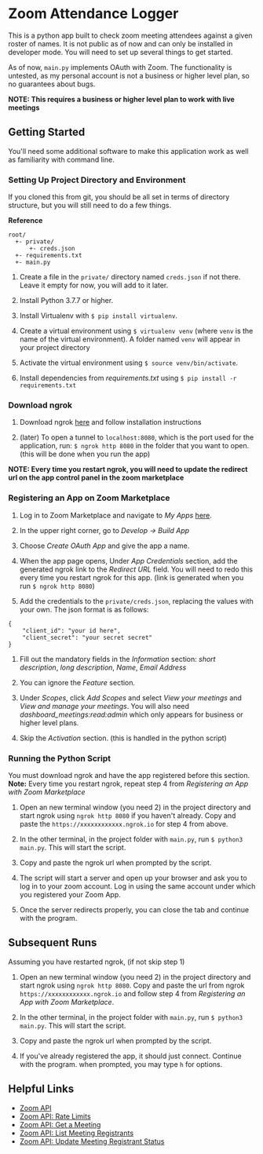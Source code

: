 # Zoom Attendance Logger

This is a python app built to check zoom meeting attendees against a given roster of names. It is not public as of now and can only be installed in developer mode. You will need to set up several things to get started.

As of now, `main.py` implements OAuth with Zoom.
The functionality is untested, as my personal account is not a business or higher level plan, so no guarantees about bugs.

**NOTE: This requires a business or higher level plan to work with live meetings**

## Getting Started

You'll need some additional software to make this application work as well as familiarity with command line.

### Setting Up Project Directory and Environment

If you cloned this from git, you should be all set in terms of directory structure, but you will still need to do a few things.

**Reference**
```
root/
  +- private/
      +- creds.json
  +- requirements.txt
  +- main.py
```

1. Create a file in the `private/` directory named `creds.json` if not there. Leave it empty for now, you will add to it later.

1. Install Python 3.7.7 or higher.

1. Install Virtualenv with `$ pip install virtualenv`.

1. Create a virtual environment using `$ virtualenv venv` (where `venv` is the name of the virtual environment). A folder named `venv` will appear in your project directory

1. Activate the virtual environment using `$ source venv/bin/activate`.

1. Install dependencies from _requirements.txt_ using `$ pip install -r requirements.txt`

### Download ngrok

1. Download ngrok [here](https://ngrok.com/download) and follow installation instructions

1. (later) To open a tunnel to `localhost:8080`, which is the port used for the application, run: `$ ngrok http 8080` in the folder that you want to open. (this will be done when you run the app)

**NOTE: Every time you restart ngrok, you will need to update the redirect url on the app control panel in the zoom marketplace**

### Registering an App on Zoom Marketplace

1. Log in to Zoom Marketplace and navigate to _My Apps_ [here](https://marketplace.zoom.us/user/build).

1. In the upper right corner, go to _Develop -> Build App_

1. Choose _Create OAuth App_ and give the app a name.

1. When the app page opens, Under _App Credentials_ section, add the generated ngrok link to the _Redirect URL_ field. You will need to redo this every time you restart ngrok for this app. (link is generated when you run `$ ngrok http 8080`)

1. Add the credentials to the `private/creds.json`, replacing the values with your own. The json format is as follows:
```
{
	"client_id": "your id here",
	"client_secret": "your secret secret"
}
```

1. Fill out the mandatory fields in the _Information_ section: _short description_, _long description_, _Name_, _Email Address_

1. You can ignore the _Feature_ section.

1. Under _Scopes_, click _Add Scopes_ and select _View your meetings_ and _View and manage your meetings_. You will also need _dashboard_meetings:read:admin_ which only appears for business or higher level plans.

1. Skip the _Activation_ section. (this is handled in the python script)

### Running the Python Script

You must download ngrok and have the app registered before this section.
**Note:** Every time you restart ngrok, repeat step 4 from _Registering an App with Zoom Marketplace_

1. Open an new terminal window (you need 2) in the project directory and start ngrok using `ngrok http 8080` if you haven't already. Copy and paste the `https://xxxxxxxxxxxx.ngrok.io` for step 4 from above.

1. In the other terminal, in the project folder with `main.py`, run `$ python3 main.py`. This will start the script. 

1. Copy and paste the ngrok url when prompted by the script.

1. The script will start a server and open up your browser and ask you to log in to your zoom account. Log in using the same account under which you registered your Zoom App. 

1. Once the server redirects properly, you can close the tab and continue with the program.

## Subsequent Runs

Assuming you have restarted ngrok, (if not skip step 1)

1. Open an new terminal window (you need 2) in the project directory and start ngrok using `ngrok http 8080`. Copy and paste the url from ngrok `https://xxxxxxxxxxxx.ngrok.io` and follow step 4 from _Registering an App with Zoom Marketplace_.

1. In the other terminal, in the project folder with `main.py`, run `$ python3 main.py`. This will start the script. 

1. Copy and paste the ngrok url when prompted by the script.

1. If you've already registered the app, it should just connect. Continue with the program. when prompted, you may type `h` for options.

## Helpful Links

- [Zoom API](https://marketplace.zoom.us/docs/api-reference/zoom-api)
- [Zoom API: Rate Limits](https://marketplace.zoom.us/docs/api-reference/rate-limits)
- [Zoom API: Get a Meeting](https://marketplace.zoom.us/docs/api-reference/zoom-api/meetings/meeting)
- [Zoom API: List Meeting Registrants](https://marketplace.zoom.us/docs/api-reference/zoom-api/meetings/meetingregistrants)
- [Zoom API: Update Meeting Registrant Status](https://marketplace.zoom.us/docs/api-reference/zoom-api/meetings/meetingregistrantstatus)




